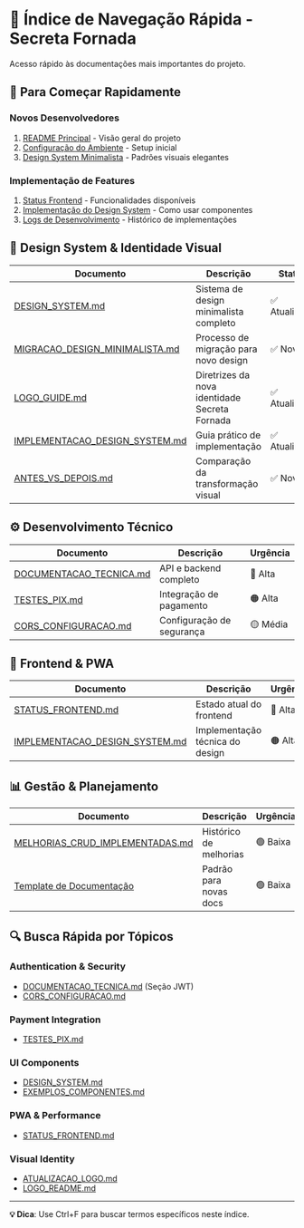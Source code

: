 # 🧭 Índice de Navegação Rápida - Secreta Fornada

Acesso rápido às documentações mais importantes do projeto.

## 🚀 Para Começar Rapidamente

### Novos Desenvolvedores
1. [README Principal](../README.md) - Visão geral do projeto
2. [Configuração do Ambiente](backend/DOCUMENTACAO_TECNICA.md) - Setup inicial
3. [Design System Minimalista](design/DESIGN_SYSTEM.md) - Padrões visuais elegantes

### Implementação de Features
1. [Status Frontend](frontend/STATUS_FRONTEND.md) - Funcionalidades disponíveis
2. [Implementação do Design System](design/IMPLEMENTACAO_DESIGN_SYSTEM.md) - Como usar componentes
3. [Logs de Desenvolvimento](development-logs/MELHORIAS_CRUD_IMPLEMENTADAS.md) - Histórico de implementações

## 🎨 Design System & Identidade Visual

| Documento | Descrição | Status | Urgência |
|-----------|-----------|--------|----------|
| [DESIGN_SYSTEM.md](design/DESIGN_SYSTEM.md) | Sistema de design minimalista completo | ✅ Atualizado | 🔴 Alta |
| [MIGRACAO_DESIGN_MINIMALISTA.md](design/MIGRACAO_DESIGN_MINIMALISTA.md) | Processo de migração para novo design | ✅ Novo | � Alta |
| [LOGO_GUIDE.md](design/LOGO_GUIDE.md) | Diretrizes da nova identidade Secreta Fornada | ✅ Atualizado | 🟠 Alta |
| [IMPLEMENTACAO_DESIGN_SYSTEM.md](design/IMPLEMENTACAO_DESIGN_SYSTEM.md) | Guia prático de implementação | ✅ Atualizado | 🟠 Alta |
| [ANTES_VS_DEPOIS.md](design/ANTES_VS_DEPOIS.md) | Comparação da transformação visual | ✅ Novo | 🟡 Média |

## ⚙️ Desenvolvimento Técnico

| Documento | Descrição | Urgência |
|-----------|-----------|----------|
| [DOCUMENTACAO_TECNICA.md](backend/DOCUMENTACAO_TECNICA.md) | API e backend completo | 🔴 Alta |
| [TESTES_PIX.md](backend/TESTES_PIX.md) | Integração de pagamento | 🟠 Alta |
| [CORS_CONFIGURACAO.md](backend/CORS_CONFIGURACAO.md) | Configuração de segurança | 🟡 Média |

## 📱 Frontend & PWA

| Documento | Descrição | Urgência |
|-----------|-----------|----------|
| [STATUS_FRONTEND.md](frontend/STATUS_FRONTEND.md) | Estado atual do frontend | 🔴 Alta |
| [IMPLEMENTACAO_DESIGN_SYSTEM.md](design/IMPLEMENTACAO_DESIGN_SYSTEM.md) | Implementação técnica do design | 🟠 Alta |

## 📊 Gestão & Planejamento

| Documento | Descrição | Urgência |
|-----------|-----------|----------|
| [MELHORIAS_CRUD_IMPLEMENTADAS.md](development-logs/MELHORIAS_CRUD_IMPLEMENTADAS.md) | Histórico de melhorias | 🟢 Baixa |
| [Template de Documentação](templates/TEMPLATE_DOCUMENTACAO.md) | Padrão para novas docs | 🟢 Baixa |

## 🔍 Busca Rápida por Tópicos

### Authentication & Security
- [DOCUMENTACAO_TECNICA.md](backend/DOCUMENTACAO_TECNICA.md) (Seção JWT)
- [CORS_CONFIGURACAO.md](backend/CORS_CONFIGURACAO.md)

### Payment Integration
- [TESTES_PIX.md](backend/TESTES_PIX.md)

### UI Components
- [DESIGN_SYSTEM.md](design/DESIGN_SYSTEM.md)
- [EXEMPLOS_COMPONENTES.md](design/EXEMPLOS_COMPONENTES.md)

### PWA & Performance
- [STATUS_FRONTEND.md](frontend/STATUS_FRONTEND.md)

### Visual Identity
- [ATUALIZACAO_LOGO.md](design/ATUALIZACAO_LOGO.md)
- [LOGO_README.md](design/LOGO_README.md)

---

**💡 Dica**: Use Ctrl+F para buscar termos específicos neste índice.
